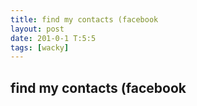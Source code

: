 ```yaml
---
title: find my contacts (facebook
layout: post
date: 201-0-1 T:5:5
tags: [wacky]
---
```

## find my contacts (facebook

